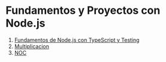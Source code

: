   # Fundamentos y Proyectos con Node.js

  1. [Fundamentos de Node.js con TypeScript y Testing](./01-node-ts-bases)
  2. [Multiplicacion](./02-multiplication)
  3. [NOC](./03-noc)
  